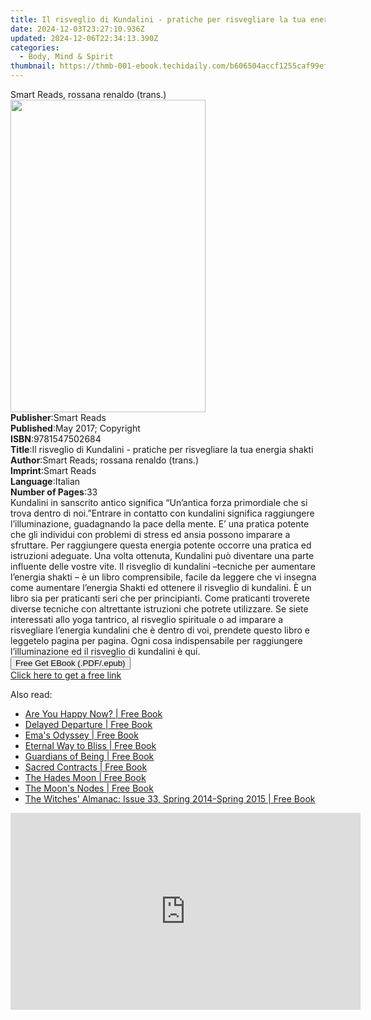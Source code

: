 ```yaml
---
title: Il risveglio di Kundalini - pratiche per risvegliare la tua energia shakti | Free Book
date: 2024-12-03T23:27:10.936Z
updated: 2024-12-06T22:34:13.390Z
categories:
  - Body, Mind & Spirit
thumbnail: https://thmb-001-ebook.techidaily.com/b606504accf1255caf99ef024a92c061cd54924095b0eb97637f88d2ba7f1fe1.jpg
---
```

<main id="book-container">
  <div class="flex flex-col">
    <div class="book-brief flex-1 py-6 px-4 sm:p-6 md:py-10 md:px-8">
      <!-- brief-->
      <div class="book-brief-main">Smart Reads, rossana renaldo (trans.)</div>
    </div>
    <div
      class="book-meta-info flex-1 grid gap-4 col-start-1 col-end-3 row-start-1 sm:mb-6 sm:grid-cols-4 lg:gap-6 lg:col-start-2 lg:row-end-6 lg:row-span-6 lg:mb-0"
    >
      <div
        class="book-meta-info-left place-content-center mt-4 p-4 text-sm leading-6 col-start-2 col-span-2 dark:text-slate-400"
      >
        <img
          class="w-full h-500 object-cover rounded-lg sm:h-255 sm:col-span-2 lg:col-span-full"
          src="https://img-001-ebook.techidaily.com/ae788492ac85367961a9fd5eddb5730971462a03feb6e46331951b94d6469bbb.jpg"
          alt=""
          width="312"
          height="500"
        />
      </div>
      <div
        class="book-meta-info-right mt-2 col-start-1 row-start-2 col-span-3 self-center"
      >
        <!-- meta data  -->
        <div class="flex flex-col px-4 md:px-8">
          <div class="flex-1">
            <strong>Publisher</strong>:<span class="px-2">Smart Reads</span>
          </div>
          <div class="flex-1">
            <strong>Published</strong>:<span class="px-2"
              >May 2017; Copyright</span
            >
          </div>
          <div class="flex-1">
            <strong>ISBN</strong>:<span class="px-2">9781547502684</span>
          </div>
          <div class="flex-1">
            <strong>Title</strong>:<span class="px-2"
              >Il risveglio di Kundalini - pratiche per risvegliare la tua
              energia shakti</span
            >
          </div>
          <div class="flex-1">
            <strong>Author</strong>:<span class="px-2"
              >Smart Reads; rossana renaldo (trans.)</span
            >
          </div>
          <div class="flex-1">
            <strong>Imprint</strong>:<span class="px-2">Smart Reads</span>
          </div>
          <div class="flex-1">
            <strong>Language</strong>:<span class="px-2">Italian</span>
          </div>
          <div class="flex-1">
            <strong>Number of Pages</strong>:<span class="px-2">33</span>
          </div>
        </div>
      </div>
    </div>
    <div class="book-description flex-1 py-6 px-4 sm:p-6 md:py-10 md:px-8">
      <div class="book-description-main">
        <div accordion-content="" id="description">
          Kundalini in sanscrito antico significa “Un’antica forza primordiale
          che si trova dentro di noi.”Entrare in contatto con kundalini
          significa raggiungere l’illuminazione, guadagnando la pace della
          mente. E’ una pratica potente che gli individui con problemi di stress
          ed ansia possono imparare a sfruttare. Per raggiungere questa energia
          potente occorre una pratica ed istruzioni adeguate. Una volta
          ottenuta, Kundalini può diventare una parte influente delle vostre
          vite. Il risveglio di kundalini –tecniche per aumentare l’energia
          shakti – è un libro comprensibile, facile da leggere che vi insegna
          come aumentare l’energia Shakti ed ottenere il risveglio di kundalini.
          È un libro sia per praticanti seri che per principianti. Come
          praticanti troverete diverse tecniche con altrettante istruzioni che
          potrete utilizzare. Se siete interessati allo yoga tantrico, al
          risveglio spirituale o ad imparare a risvegliare l’energia kundalini
          che è dentro di voi, prendete questo libro e leggetelo pagina per
          pagina. Ogni cosa indispensabile per raggiungere l’illuminazione ed il
          risveglio di kundalini è qui.<br />
        </div>
      </div>
    </div>
    <div class="book-excerpts flex-1 py-6 px-4 sm:p-6 md:py-10 md:px-8"></div>
    <div
      class="book-about-author flex-1 py-6 px-4 sm:p-6 md:py-10 md:px-8"
    ></div>
    <div class="book-free-get flex-1 py-6 px-4 sm:p-6 md:py-10 md:px-8">
      <button
        id="btn-free-get"
        class="bg-blue-500 hover:bg-blue-700 text-white font-bold py-2 px-4 rounded"
      >
        Free Get EBook (.PDF/.epub)
      </button>
      <div id="countdown-display" class="px-2 text-lg mt-2"></div>
      <a
        id="free-link"
        class="hidden bg-blue-500 hover:bg-blue-700 text-white font-bold py-2 px-4 rounded"
        href="https://www.ebooks.com/en-us/book/95807232/il-risveglio-di-kundalini-pratiche-per-risvegliare-la-tua-energia-shakti/smart-reads/"
        target="_blank"
        >Click here to get a free link</a
      >
    </div>
    <script>
      let countdownTime = 0;
      let countdownInterval = null;
      document
        .getElementById('btn-free-get')
        .addEventListener('click', startCountdown);
      function startCountdown() {
        countdownTime = new Date().getTime() + 60000 * 3;
        countdownInterval = setInterval(updateCountdown, 1000);
        document.getElementById('btn-free-get').disabled = true;
        document
          .getElementById('btn-free-get')
          .classList.add('bg-gray-500', 'cursor-not-allowed');
      }
      function updateCountdown() {
        let currentTime = new Date().getTime();
        let timeLeft = countdownTime - currentTime;
        let secondsLeft = Math.floor(timeLeft / 1000);
        document.getElementById('countdown-display').innerHTML =
          `Remaining time: ${secondsLeft} seconds.`;
        if (secondsLeft <= 0) {
          clearInterval(countdownInterval);
          document.getElementById('btn-free-get').classList.add('hidden');
          document.getElementById('free-link').classList.remove('hidden');
          document.getElementById('countdown-display').innerHTML = '';
        }
      }
    </script>
  </div>
</main>

<ins class="adsbygoogle"
      style="display:block"
      data-ad-client="ca-pub-7571918770474297"
      data-ad-slot="8358498916"
      data-ad-format="auto"
      data-full-width-responsive="true"></ins>
    

<span class="atpl-alsoreadstyle">Also read:</span>
<div><ul>
<li><a href="https://novels-ebooks.techidaily.com/1318738-9781782792000-are-you-happy-now/"><u>Are You Happy Now? | Free Book</u></a></li>
<li><a href="https://novels-ebooks.techidaily.com/1318743-9781782790129-delayed-departure/"><u>Delayed Departure | Free Book</u></a></li>
<li><a href="https://novels-ebooks.techidaily.com/1315795-9781583946640-emas-odyssey/"><u>Ema's Odyssey | Free Book</u></a></li>
<li><a href="https://novels-ebooks.techidaily.com/1318745-9781780998589-eternal-way-to-bliss/"><u>Eternal Way to Bliss | Free Book</u></a></li>
<li><a href="https://novels-ebooks.techidaily.com/1316751-9781608681204-guardians-of-being/"><u>Guardians of Being | Free Book</u></a></li>
<li><a href="https://novels-ebooks.techidaily.com/1315787-9781400046867-sacred-contracts/"><u>Sacred Contracts | Free Book</u></a></li>
<li><a href="https://novels-ebooks.techidaily.com/1316764-9781609256708-the-hades-moon/"><u>The Hades Moon | Free Book</u></a></li>
<li><a href="https://novels-ebooks.techidaily.com/1297515-9780892545827-the-moons-nodes/"><u>The Moon's Nodes | Free Book</u></a></li>
<li><a href="https://novels-ebooks.techidaily.com/1316765-9781881098010-the-witches-almanac-issue-33-spring-2014-spring-2015/"><u>The Witches' Almanac: Issue 33, Spring 2014-Spring 2015 | Free Book</u></a></li>
</ul></div>

<!-- affiliate ads begin -->
<iframe width="560" height="315" src="https://www.youtube.com/embed/xtylXDY9YfA?si=VonzSiDFGCpJm2uC" title="YouTube video player" frameborder="0" allow="accelerometer; autoplay; clipboard-write; encrypted-media; gyroscope; picture-in-picture; web-share" referrerpolicy="strict-origin-when-cross-origin" allowfullscreen></iframe>
<!-- affiliate ads end -->

